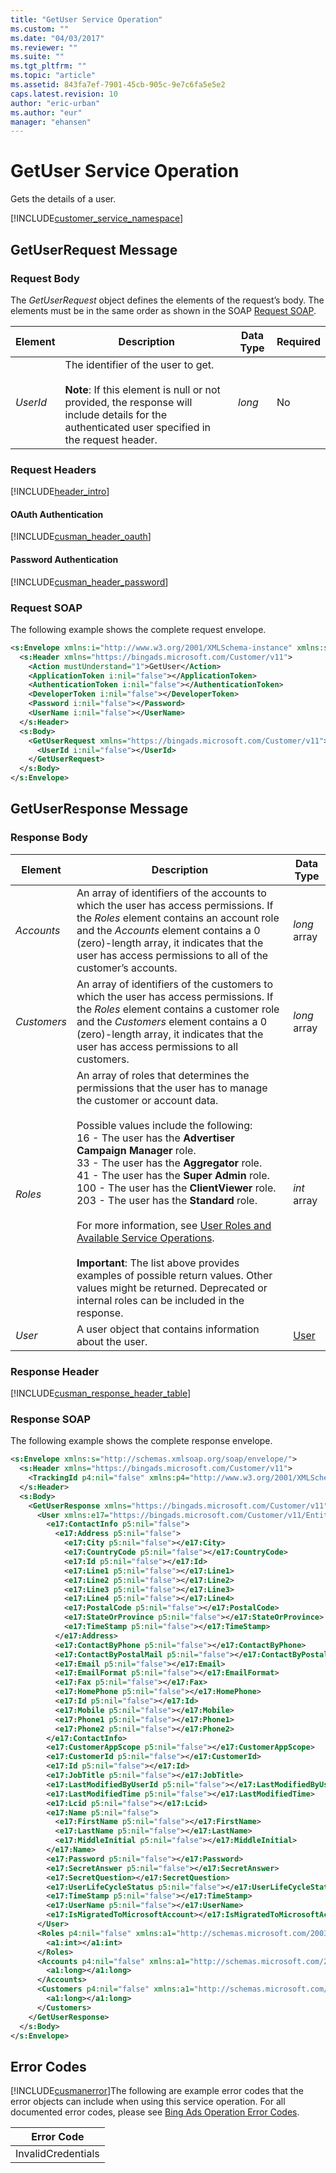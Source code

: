 ```yaml
---
title: "GetUser Service Operation"
ms.custom: ""
ms.date: "04/03/2017"
ms.reviewer: ""
ms.suite: ""
ms.tgt_pltfrm: ""
ms.topic: "article"
ms.assetid: 843fa7ef-7901-45cb-905c-9e7c6fa5e5e2
caps.latest.revision: 10
author: "eric-urban"
ms.author: "eur"
manager: "ehansen"
---
```

# GetUser Service Operation
Gets the details of a user.

[!INCLUDE[customer_service_namespace](../customer-api/includes/customer-service-namespace.md)]

## <a name="request"></a>GetUserRequest Message

### Request Body
The *GetUserRequest* object defines the elements of the request’s body. The elements must be in the same order as shown in the SOAP [Request SOAP](#request_soap).

|Element|Description|Data Type|Required|
|-----------|---------------|-------------|------------|
|*UserId*|The identifier of the user to get.<br /><br />**Note**: If this element is null or not provided, the response will include details for the authenticated user specified in the request header.|*long*|No|

### Request Headers
[!INCLUDE[header_intro](../customer-api/includes/header-intro.md)]
#### OAuth Authentication
[!INCLUDE[cusman_header_oauth](../customer-api/includes/cusman-header-oauth.md)]
#### Password Authentication
[!INCLUDE[cusman_header_password](../customer-api/includes/cusman-header-password.md)]
### <a name="request_soap"></a>Request SOAP
The following example shows the complete request envelope.

```xml
<s:Envelope xmlns:i="http://www.w3.org/2001/XMLSchema-instance" xmlns:s="http://schemas.xmlsoap.org/soap/envelope/">
  <s:Header xmlns="https://bingads.microsoft.com/Customer/v11">
    <Action mustUnderstand="1">GetUser</Action>
    <ApplicationToken i:nil="false"></ApplicationToken>
    <AuthenticationToken i:nil="false"></AuthenticationToken>
    <DeveloperToken i:nil="false"></DeveloperToken>
    <Password i:nil="false"></Password>
    <UserName i:nil="false"></UserName>
  </s:Header>
  <s:Body>
    <GetUserRequest xmlns="https://bingads.microsoft.com/Customer/v11">
      <UserId i:nil="false"></UserId>
    </GetUserRequest>
  </s:Body>
</s:Envelope>
```

## <a name="response"></a>GetUserResponse Message

### <a name="Body_Elements"></a>Response Body

|Element|Description|Data Type|
|-----------|---------------|-------------|
|*Accounts*|An array of identifiers of the accounts to which the user has access permissions. If the *Roles* element contains an account role and the *Accounts* element contains a 0 (zero)-length array, it indicates that the user has access permissions to all of the customer’s accounts.|*long* array|
|*Customers*|An array of identifiers of the customers to which the user has access permissions. If the *Roles* element contains a customer role and the *Customers* element contains a 0 (zero)-length array, it indicates that the user has access permissions to all customers.|*long* array|
|*Roles*|An array of roles that determines the permissions that the user has to manage the customer or account data.<br /><br />Possible values include the following:<br />16 - The user has the **Advertiser Campaign Manager** role.<br />33 - The user has the **Aggregator** role.<br />41 - The user has the **Super Admin** role.<br />100 - The user has the **ClientViewer** role.<br />203 - The user has the **Standard** role.<br /><br />For more information, see [User Roles and Available Service Operations](https://msdn.microsoft.com/library/bing-ads-managing-customer-accounts-guide.aspx#userroles).<br /><br />**Important**: The list above provides examples of possible return values. Other  values might be returned. Deprecated or internal roles can be included in the response.|*int* array|
|*User*|A user object that contains information about the user.|[User](../customer-api/user-data-object.md)|

### <a name="Header_Elements"></a>Response Header
[!INCLUDE[cusman_response_header_table](../customer-api/includes/cusman-response-header-table.md)]
### Response SOAP
The following example shows the complete response envelope.

```xml
<s:Envelope xmlns:s="http://schemas.xmlsoap.org/soap/envelope/">
  <s:Header xmlns="https://bingads.microsoft.com/Customer/v11">
    <TrackingId p4:nil="false" xmlns:p4="http://www.w3.org/2001/XMLSchema-instance"></TrackingId>
  </s:Header>
  <s:Body>
    <GetUserResponse xmlns="https://bingads.microsoft.com/Customer/v11">
      <User xmlns:e17="https://bingads.microsoft.com/Customer/v11/Entities" p5:nil="false" xmlns:p5="http://www.w3.org/2001/XMLSchema-instance">
        <e17:ContactInfo p5:nil="false">
          <e17:Address p5:nil="false">
            <e17:City p5:nil="false"></e17:City>
            <e17:CountryCode p5:nil="false"></e17:CountryCode>
            <e17:Id p5:nil="false"></e17:Id>
            <e17:Line1 p5:nil="false"></e17:Line1>
            <e17:Line2 p5:nil="false"></e17:Line2>
            <e17:Line3 p5:nil="false"></e17:Line3>
            <e17:Line4 p5:nil="false"></e17:Line4>
            <e17:PostalCode p5:nil="false"></e17:PostalCode>
            <e17:StateOrProvince p5:nil="false"></e17:StateOrProvince>
            <e17:TimeStamp p5:nil="false"></e17:TimeStamp>
          </e17:Address>
          <e17:ContactByPhone p5:nil="false"></e17:ContactByPhone>
          <e17:ContactByPostalMail p5:nil="false"></e17:ContactByPostalMail>
          <e17:Email p5:nil="false"></e17:Email>
          <e17:EmailFormat p5:nil="false"></e17:EmailFormat>
          <e17:Fax p5:nil="false"></e17:Fax>
          <e17:HomePhone p5:nil="false"></e17:HomePhone>
          <e17:Id p5:nil="false"></e17:Id>
          <e17:Mobile p5:nil="false"></e17:Mobile>
          <e17:Phone1 p5:nil="false"></e17:Phone1>
          <e17:Phone2 p5:nil="false"></e17:Phone2>
        </e17:ContactInfo>
        <e17:CustomerAppScope p5:nil="false"></e17:CustomerAppScope>
        <e17:CustomerId p5:nil="false"></e17:CustomerId>
        <e17:Id p5:nil="false"></e17:Id>
        <e17:JobTitle p5:nil="false"></e17:JobTitle>
        <e17:LastModifiedByUserId p5:nil="false"></e17:LastModifiedByUserId>
        <e17:LastModifiedTime p5:nil="false"></e17:LastModifiedTime>
        <e17:Lcid p5:nil="false"></e17:Lcid>
        <e17:Name p5:nil="false">
          <e17:FirstName p5:nil="false"></e17:FirstName>
          <e17:LastName p5:nil="false"></e17:LastName>
          <e17:MiddleInitial p5:nil="false"></e17:MiddleInitial>
        </e17:Name>
        <e17:Password p5:nil="false"></e17:Password>
        <e17:SecretAnswer p5:nil="false"></e17:SecretAnswer>
        <e17:SecretQuestion></e17:SecretQuestion>
        <e17:UserLifeCycleStatus p5:nil="false"></e17:UserLifeCycleStatus>
        <e17:TimeStamp p5:nil="false"></e17:TimeStamp>
        <e17:UserName p5:nil="false"></e17:UserName>
        <e17:IsMigratedToMicrosoftAccount></e17:IsMigratedToMicrosoftAccount>
      </User>
      <Roles p4:nil="false" xmlns:a1="http://schemas.microsoft.com/2003/10/Serialization/Arrays" xmlns:p4="http://www.w3.org/2001/XMLSchema-instance">
        <a1:int></a1:int>
      </Roles>
      <Accounts p4:nil="false" xmlns:a1="http://schemas.microsoft.com/2003/10/Serialization/Arrays" xmlns:p4="http://www.w3.org/2001/XMLSchema-instance">
        <a1:long></a1:long>
      </Accounts>
      <Customers p4:nil="false" xmlns:a1="http://schemas.microsoft.com/2003/10/Serialization/Arrays" xmlns:p4="http://www.w3.org/2001/XMLSchema-instance">
        <a1:long></a1:long>
      </Customers>
    </GetUserResponse>
  </s:Body>
</s:Envelope>
```

## <a name="errors"></a>Error Codes
[!INCLUDE[cusmanerror](../customer-api/includes/cusmanerror.md)]The following are example  error codes that the error objects can include when using this service operation. For all documented error codes, please see [Bing Ads Operation Error Codes](http://go.microsoft.com/fwlink/?LinkId=511884).

|Error Code|
|--------------|
|InvalidCredentials|
